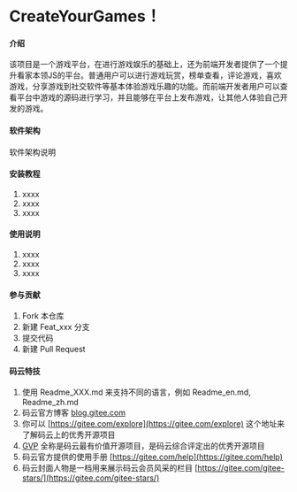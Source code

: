 # CreateYourGames！

#### 介绍
该项目是一个游戏平台，在进行游戏娱乐的基础上，还为前端开发者提供了一个提升看家本领JS的平台。普通用户可以进行游戏玩赏，榜单查看，评论游戏，喜欢游戏，分享游戏到社交软件等基本体验游戏乐趣的功能。而前端开发者用户可以查看平台中游戏的源码进行学习，并且能够在平台上发布游戏，让其他人体验自己开发的游戏。

#### 软件架构
软件架构说明


#### 安装教程

1. xxxx
2. xxxx
3. xxxx

#### 使用说明

1. xxxx
2. xxxx
3. xxxx

#### 参与贡献

1. Fork 本仓库
2. 新建 Feat_xxx 分支
3. 提交代码
4. 新建 Pull Request


#### 码云特技

1. 使用 Readme\_XXX.md 来支持不同的语言，例如 Readme\_en.md, Readme\_zh.md
2. 码云官方博客 [blog.gitee.com](https://blog.gitee.com)
3. 你可以 [https://gitee.com/explore](https://gitee.com/explore) 这个地址来了解码云上的优秀开源项目
4. [GVP](https://gitee.com/gvp) 全称是码云最有价值开源项目，是码云综合评定出的优秀开源项目
5. 码云官方提供的使用手册 [https://gitee.com/help](https://gitee.com/help)
6. 码云封面人物是一档用来展示码云会员风采的栏目 [https://gitee.com/gitee-stars/](https://gitee.com/gitee-stars/)